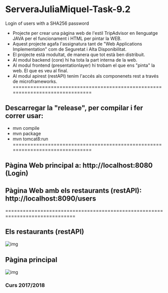 # ServeraJuliaMiquel-Task-9.2
Login of users with a SHA256 password

- Projecte per crear una pàgina web de l'estil TripAdvisor en llenguatge JAVA per el funcionament i HTML per pintar la WEB. 
- Aquest projecte agafa l'assignatura tant de "Web Applications Implementation" com de Seguretat i Alta Disponibilitat.
- El projecte està modultat, de manera que tot està ben distribuit.
- Al modul backend (core) hi ha tota la part interna de la web.
- Al modul frontend (presentationlayer) hi trobam el que ens "pinta" la web. El que es veu al final.
- Al modul apirest (restAPI) tenim l'accés als componenets rest a través de microframeworks.
==============================================================================
## Descarregar la "release", per compilar i fer correr usar:
- mvn compile
- mvn package
- mvn tomcat8:run
==============================================================================
## Pàgina Web principal a: http://localhost:8080 (Login)
## Pàgina Web amb els restaurants (restAPI): http://localhost:8090/users  
==============================================================================
## Els restaurants (restAPI) 
![img](https://i.imgur.com/xSjozkZ.jpg)

## Pàgina principal
![img](https://i.imgur.com/jtzVloJ.jpg)

### Curs 2017/2018

